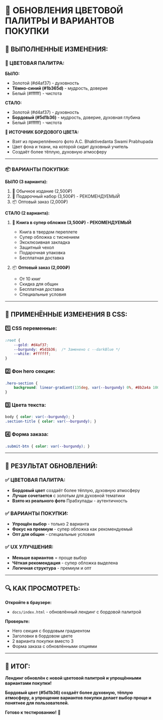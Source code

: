 # 🎨 ОБНОВЛЕНИЯ ЦВЕТОВОЙ ПАЛИТРЫ И ВАРИАНТОВ ПОКУПКИ

## 🚀 ВЫПОЛНЕННЫЕ ИЗМЕНЕНИЯ:

### **🌈 ЦВЕТОВАЯ ПАЛИТРА:**

**БЫЛО:**
- Золотой (#d4af37) - духовность
- **Тёмно-синий (#1b365d)** - мудрость, доверие
- Белый (#ffffff) - чистота

**СТАЛО:**
- Золотой (#d4af37) - духовность
- **Бордовый (#5d1b36)** - мудрость, доверие, духовная глубина
- Белый (#ffffff) - чистота

**🎯 ИСТОЧНИК БОРДОВОГО ЦВЕТА:**
- Взят из прикреплённого фото A.C. Bhaktivedanta Swami Prabhupada
- Цвет фона и ткани, на которой сидит духовный учитель
- Создаёт более тёплую, духовную атмосферу

---

### **📦 ВАРИАНТЫ ПОКУПКИ:**

**БЫЛО (3 варианта):**
1. 📖 Обычное издание (2,500₽)
2. 🎁 Подарочный набор (3,500₽) - РЕКОМЕНДУЕМЫЙ
3. 📦 Оптовый заказ (2,000₽)

**СТАЛО (2 варианта):**
1. 🎁 **Книга в супер обложке (3,500₽) - РЕКОМЕНДУЕМЫЙ**
   - Книга в твердом переплете
   - Супер обложка с тиснением
   - Эксклюзивная закладка
   - Защитный чехол
   - Подарочная упаковка
   - Бесплатная доставка

2. 📦 **Оптовый заказ (2,000₽)**
   - От 10 книг
   - Скидка для общин
   - Бесплатная доставка
   - Специальные условия

---

## 🎨 ПРИМЕНЁННЫЕ ИЗМЕНЕНИЯ В CSS:

### **1️⃣ CSS переменные:**
```css
:root {
    --gold: #d4af37;
    --burgundy: #5d1b36;  /* Заменено с --darkBlue */
    --white: #ffffff;
}
```

### **2️⃣ Фон hero секции:**
```css
.hero-section {
    background: linear-gradient(135deg, var(--burgundy) 0%, #8b2a4a 100%);
}
```

### **3️⃣ Цвета текста:**
```css
body { color: var(--burgundy); }
.section-title { color: var(--burgundy); }
```

### **4️⃣ Форма заказа:**
```css
.submit-btn { color: var(--burgundy); }
```

---

## 🎯 РЕЗУЛЬТАТ ОБНОВЛЕНИЙ:

### **✅ ЦВЕТОВАЯ ПАЛИТРА:**
- **Бордовый цвет** создаёт более тёплую, духовную атмосферу
- **Лучше сочетается** с золотым для духовной тематики
- **Взято из реального фото** Прабхупады - аутентичность

### **✅ ВАРИАНТЫ ПОКУПКИ:**
- **Упрощён выбор** - только 2 варианта
- **Фокус на премиум** - супер обложка как рекомендуемый
- **Опт для общин** - специальные условия

### **✅ UX УЛУЧШЕНИЯ:**
- **Меньше вариантов** = проще выбор
- **Чёткая рекомендация** - супер обложка выделена
- **Логичная структура** - премиум и опт

---

## 🔍 КАК ПРОСМОТРЕТЬ:

**Откройте в браузере:**
- `docs/index.html` - обновлённый лендинг с бордовой палитрой

**Проверьте:**
- Hero секция с бордовым градиентом
- Заголовки в бордовом цвете
- 2 варианта покупки вместо 3
- Форма заказа с обновлёнными опциями

---

## 🎉 ИТОГ:

**Лендинг обновлён с новой цветовой палитрой и упрощёнными вариантами покупки!**

**Бордовый цвет (#5d1b36) создаёт более духовную, тёплую атмосферу, а упрощение вариантов покупки делает выбор проще и понятнее для пользователей.**

**Готово к тестированию!** 🚀
